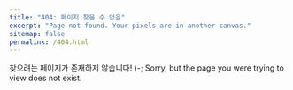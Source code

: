 ```yaml
---
title: "404: 페이지 찾을 수 없음"
excerpt: "Page not found. Your pixels are in another canvas."
sitemap: false
permalink: /404.html
---
```


찾으려는 페이지가 존재하지 않습니다! )-;
Sorry, but the page you were trying to view does not exist.